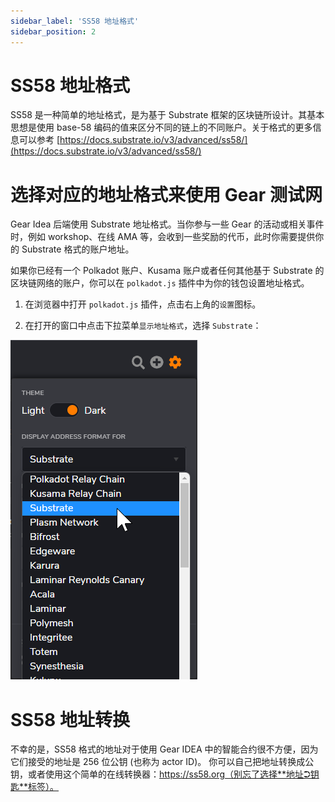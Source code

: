 ```yaml
---
sidebar_label: 'SS58 地址格式'
sidebar_position: 2
---
```


# SS58 地址格式

SS58 是一种简单的地址格式，是为基于 Substrate 框架的区块链所设计。其基本思想是使用 base-58 编码的值来区分不同的链上的不同账户。关于格式的更多信息可以参考 [https://docs.substrate.io/v3/advanced/ss58/](https://docs.substrate.io/v3/advanced/ss58/)

# 选择对应的地址格式来使用 Gear 测试网

Gear Idea 后端使用 Substrate 地址格式。当你参与一些 Gear 的活动或相关事件时，例如 workshop、在线 AMA 等，会收到一些奖励的代币，此时你需要提供你的 Substrate 格式的账户地址。

如果你已经有一个 Polkadot 账户、Kusama 账户或者任何其他基于 Substrate 的区块链网络的账户，你可以在 `polkadot.js` 插件中为你的钱包设置地址格式。

1. 在浏览器中打开 `polkadot.js` 插件，点击右上角的`设置`图标。

2. 在打开的窗口中点击下拉菜单`显示地址格式`，选择 `Substrate`：

![img alt](./img/address-format.png)

# SS58 地址转换

不幸的是，SS58 格式的地址对于使用 Gear IDEA 中的智能合约很不方便，因为它们接受的地址是 256 位公钥 (也称为 actor ID)。
你可以自己把地址转换成公钥，或者使用这个简单的在线转换器：https://ss58.org（别忘了选择**地址⮊钥匙**标签）。
